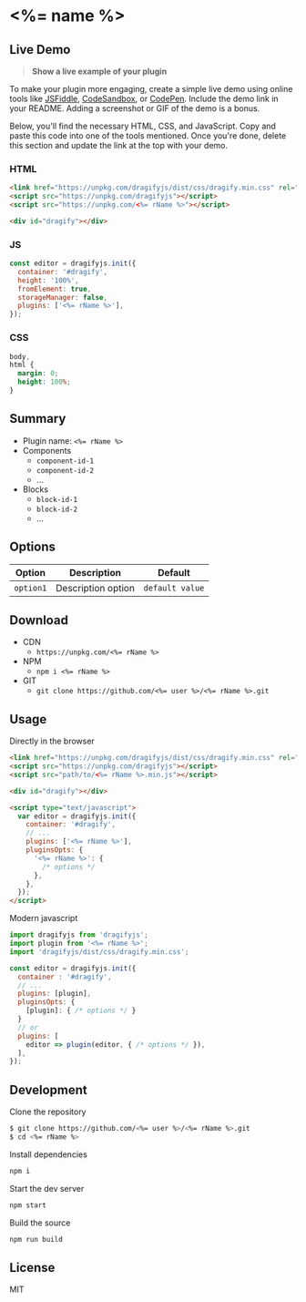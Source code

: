 # <%= name %>

## Live Demo

> **Show a live example of your plugin**

To make your plugin more engaging, create a simple live demo using online tools like [JSFiddle](https://jsfiddle.net), [CodeSandbox](https://codesandbox.io), or [CodePen](https://codepen.io). Include the demo link in your README. Adding a screenshot or GIF of the demo is a bonus.

Below, you'll find the necessary HTML, CSS, and JavaScript. Copy and paste this code into one of the tools mentioned. Once you're done, delete this section and update the link at the top with your demo.

### HTML

```html
<link href="https://unpkg.com/dragifyjs/dist/css/dragify.min.css" rel="stylesheet" />
<script src="https://unpkg.com/dragifyjs"></script>
<script src="https://unpkg.com/<%= rName %>"></script>

<div id="dragify"></div>
```

### JS

```js
const editor = dragifyjs.init({
  container: '#dragify',
  height: '100%',
  fromElement: true,
  storageManager: false,
  plugins: ['<%= rName %>'],
});
```

### CSS

```css
body,
html {
  margin: 0;
  height: 100%;
}
```

## Summary

- Plugin name: `<%= rName %>`
- Components
  - `component-id-1`
  - `component-id-2`
  - ...
- Blocks
  - `block-id-1`
  - `block-id-2`
  - ...

## Options

| Option    | Description        | Default         |
| --------- | ------------------ | --------------- |
| `option1` | Description option | `default value` |

## Download

- CDN
  - `https://unpkg.com/<%= rName %>`
- NPM
  - `npm i <%= rName %>`
- GIT
  - `git clone https://github.com/<%= user %>/<%= rName %>.git`

## Usage

Directly in the browser

```html
<link href="https://unpkg.com/dragifyjs/dist/css/dragify.min.css" rel="stylesheet" />
<script src="https://unpkg.com/dragifyjs"></script>
<script src="path/to/<%= rName %>.min.js"></script>

<div id="dragify"></div>

<script type="text/javascript">
  var editor = dragifyjs.init({
    container: '#dragify',
    // ...
    plugins: ['<%= rName %>'],
    pluginsOpts: {
      '<%= rName %>': {
        /* options */
      },
    },
  });
</script>
```

Modern javascript

```js
import dragifyjs from 'dragifyjs';
import plugin from '<%= rName %>';
import 'dragifyjs/dist/css/dragify.min.css';

const editor = dragifyjs.init({
  container : '#dragify',
  // ...
  plugins: [plugin],
  pluginsOpts: {
    [plugin]: { /* options */ }
  }
  // or
  plugins: [
    editor => plugin(editor, { /* options */ }),
  ],
});
```

## Development

Clone the repository

```sh
$ git clone https://github.com/<%= user %>/<%= rName %>.git
$ cd <%= rName %>
```

Install dependencies

```sh
npm i
```

Start the dev server

```sh
npm start
```

Build the source

```sh
npm run build
```

## License

MIT
